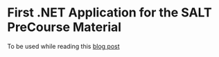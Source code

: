 # First .NET Application for the SALT PreCourse Material

To be used while reading this [blog post](https://precourse.salt.study/blogs/0201-basicDotNet)
